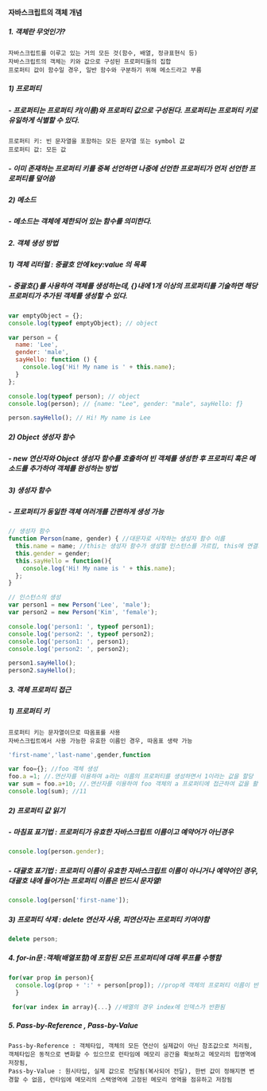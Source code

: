#### 자바스크립트의 객체 개념
##### 1. 객체란 무엇인가?
<pre><code>자바스크립트를 이루고 있는 거의 모든 것(함수, 배열, 정규표현식 등)
자바스크립트의 객체는 키와 값으로 구성된 프로퍼티들의 집합  
프로퍼티 값이 함수일 경우, 일반 함수와 구분하기 위해 메소드라고 부름</code></pre>
##### 1) 프로퍼티
##### - 프로퍼티는 프로퍼티 키(이름)와 프로퍼티 값으로 구성된다. 프로퍼티는 프로퍼티 키로 유일하게 식별할 수 있다.
<pre><code>프로퍼티 키: 빈 문자열을 포함하는 모든 문자열 또는 symbol 값  
프로퍼티 값: 모든 값</code></pre>
##### - 이미 존재하는 프로퍼티 키를 중복 선언하면 나중에 선언한 프로퍼티가 먼저 선언한 프로퍼티를 덮어씀
##### 2) 메소드
##### - 메소드는 객체에 제한되어 있는 함수를 의미한다.
##### 2. 객체 생성 방법
##### 1) 객체 리터럴 : 중괄호 안에 key:value 의 목록
##### - 중괄호{}를 사용하여 객체를 생성하는데, {}내에 1개 이상의 프로퍼티를 기술하면 해당 프로퍼티가 추가된 객체를 생성할 수 있다.
```Javascript 
var emptyObject = {};
console.log(typeof emptyObject); // object

var person = {
  name: 'Lee',
  gender: 'male',
  sayHello: function () {
    console.log('Hi! My name is ' + this.name);
  }
};

console.log(typeof person); // object
console.log(person); // {name: "Lee", gender: "male", sayHello: ƒ}

person.sayHello(); // Hi! My name is Lee
```
##### 2) Object 생성자 함수
##### - new 연산자와 Object 생성자 함수를 호출하여 빈 객체를 생성한 후 프로퍼티 혹은 메소드를 추가하여 객체를 완성하는 방법
##### 3) 생성자 함수 
##### - 프로퍼티가 동일한 객체 여러개를 간편하게 생성 가능
```Javascript
// 생성자 함수
function Person(name, gender) { //대문자로 시작하는 생성자 함수 이름
  this.name = name; //this는 생성자 함수가 생성할 인스턴스를 가르킴, this에 연결되어있는 프로퍼티와 메소드는 public, 생성자 함수 내에 선언된 일반변수는 private
  this.gender = gender;
  this.sayHello = function(){
    console.log('Hi! My name is ' + this.name);
  };
}

// 인스턴스의 생성
var person1 = new Person('Lee', 'male');
var person2 = new Person('Kim', 'female');

console.log('person1: ', typeof person1);
console.log('person2: ', typeof person2);
console.log('person1: ', person1);
console.log('person2: ', person2);

person1.sayHello();
person2.sayHello();
```
##### 3. 객체 프로퍼티 접근
##### 1) 프로퍼티 키
<pre><code>프로퍼티 키는 문자열이므로 따옴표를 사용  
자바스크립트에서 사용 가능한 유효한 이름인 경우, 따옴표 생략 가능</code></pre>
```Javascript
'first-name','last-name',gender,function
```
```Javascript
var foo={}; //foo 객체 생성
foo.a =1; //.연산자를 이용하여 a라는 이름의 프로퍼티를 생성하면서 1이라는 값을 할당
var sum = foo.a+10; //.연산자를 이용하여 foo 객체의 a 프로퍼티에 접근하여 값을 활용가능
console.log(sum); //11
```
##### 2) 프로퍼티 값 읽기
##### - 마침표 표기법 : 프로퍼티가 유효한 자바스크립트 이름이고 예약어가 아닌경우
```Javascript
console.log(person.gender);
```
##### - 대괄호 표기법 : 프로퍼티 이름이 유효한 자바스크립트 이름이 아니거나 예약어인 경우, 대괄호 내에 들어가는 프로퍼티 이름은 반드시 문자열!
```Javascript
console.log(person['first-name']);
```
##### 3) 프로퍼티 삭제 : delete 연산자 사용, 피연산자는 프로퍼티 키여야함
```Javascript
delete person;
```
##### 4. for-in문 :객체(배열포함)에 포함된 모든 프로퍼티에 대해 루프를 수행함
```Javascript
for(var prop in person){
  console.log(prop + ':' + person[prop]); //prop에 객체의 프로퍼티 이름이 반환됨
  }
  
 for(var index in array){...} //배열의 경우 index에 인덱스가 반환됨
 ```
##### 5. Pass-by-Reference , Pass-by-Value
<pre><code>Pass-by-Reference : 객체타입, 객체의 모든 연산이 실제값이 아닌 참조값으로 처리됨, 객체타입은 동적으로 변화할 수 있으므로 런타임에 메모리 공간을 확보하고 메모리의 힙영역에 저장됨,  
Pass-by-Value : 원시타입, 실제 값으로 전달됨(복사되어 전달), 한번 값이 정해지면 변경할 수 없음, 런타임에 메모리의 스택영역에 고정된 메모리 영역을 점유하고 저장됨
